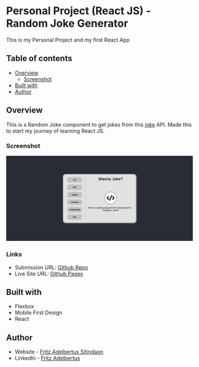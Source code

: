 # Personal Project (React JS) - Random Joke Generator

This is my Personal Project and my first React App

## Table of contents

- [Overview](#overview)
  - [Screenshot](#screenshot)
- [Built with](#built-with)
- [Author](#author)

## Overview

This is a Random Joke component to get jokes from this [joke](https://sv443.net/jokeapi/v2/) API. Made this to start my journey of learning React JS.

### Screenshot

![](./screenshot.png)

### Links

- Submission URL: [Github Repo](https://github.com/fritzadelbertus/PP03_Random-Jokes-Generator)
- Live Site URL: [Github Pages](https://fritzadelbertus.github.io/PP03_Random-Jokes-Generator/)

## Built with

- Flexbox
- Mobile First Design
- React

## Author

- Website - [Fritz Adelbertus Sitindaon](https://www.furitsu.site)
- LinkedIn - [Fritz Adelbertus](https://www.linkedin.com/in/fritzadelbertus/)

